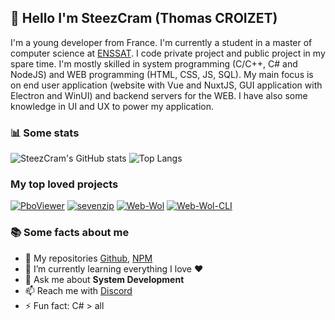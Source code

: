 ## 👋 Hello I'm SteezCram (Thomas CROIZET)

I'm a young developer from France. I'm currently a student in a master of computer science at [ENSSAT](https://www.enssat.fr/). I code private project and public project in my spare time.
I'm mostly skilled in system programming (C/C++, C# and NodeJS) and WEB programming (HTML, CSS, JS, SQL). My main focus is on end user application (website with Vue and NuxtJS, GUI application with Electron and WinUI) and backend servers for the WEB. I have also some knowledge in UI and UX to power my application.

### 📊 Some stats
![SteezCram's GitHub stats](https://github-readme-stats.vercel.app/api?username=SteezCram&count_private=true&show_icons=true&theme=dark)
![Top Langs](https://github-readme-stats.vercel.app/api/top-langs/?username=SteezCram&count_private=true&layout=compact&theme=dark)

### My top loved projects
[![PboViewer](https://github-readme-stats.vercel.app/api/pin/?username=SteezCram&repo=PboViewer&theme=dark)](https://github.com/SteezCram/PboViewer)
[![sevenzip](https://github-readme-stats.vercel.app/api/pin/?username=SteezCram&repo=sevenzip&theme=dark)](https://github.com/SteezCram/sevenzip)
[![Web-Wol](https://github-readme-stats.vercel.app/api/pin/?username=SteezCram&repo=web-wol&theme=dark)](https://github.com/SteezCram/web-wol)
[![Web-Wol-CLI](https://github-readme-stats.vercel.app/api/pin/?username=SteezCram&repo=Web-Wol-CLI&theme=dark)](https://github.com/SteezCram/Web-Wol-CLI)

### 📚 Some facts about me
- 🔭 My repositories [Github](https://github.com/SteezCram?tab=repositories), [NPM](https://www.npmjs.com/~steezcram)
- 🌱 I’m currently learning everything I love ❤️
- 💬 Ask me about **System Development**
- 📫 Reach me with [Discord](https://discord.com/users/125604255112364032)
- ⚡ Fun fact: C# > all

<!--
**SteezCram/SteezCram** is a ✨ _special_ ✨ repository because its `README.md` (this file) appears on your GitHub profile.

Here are some ideas to get you started:

- 🔭 I’m currently working on ...
- 🌱 I’m currently learning ...
- 👯 I’m looking to collaborate on ...
- 🤔 I’m looking for help with ...
- 💬 Ask me about ...
- 📫 How to reach me: ...
- 😄 Pronouns: ...
- ⚡ Fun fact: ...
-->
